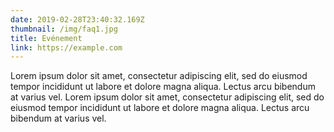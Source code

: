 ```yaml
---
date: 2019-02-28T23:40:32.169Z
thumbnail: /img/faq1.jpg
title: Evénement
link: https://example.com
---
```


Lorem ipsum dolor sit amet, consectetur adipiscing elit, sed do eiusmod tempor incididunt ut labore et dolore magna aliqua. Lectus arcu bibendum at varius vel. Lorem ipsum dolor sit amet, consectetur adipiscing elit, sed do eiusmod tempor incididunt ut labore et dolore magna aliqua. Lectus arcu bibendum at varius vel.
